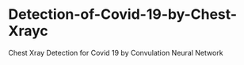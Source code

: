 # Detection-of-Covid-19-by-Chest-Xrayc
Chest Xray Detection for Covid 19 by Convulation Neural Network
